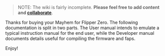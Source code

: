 > NOTE: The wiki is fairly incomplete. **Please feel free to add content and [collaborate](How-to-collaborate)**.

Thanks for buying your Mayhem for Flipper Zero. The following documentation is split in two parts. The User manual intends to emulate a typical instruction manual for the end user, while the Developer manual documents details useful for compiling the firmware and faps.

Enjoy!